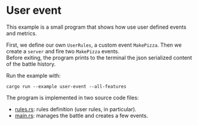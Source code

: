 # User event

This example is a small program that shows how use user defined events and metrics.

First, we define our own `UserRules`, a custom event `MakePizza`. Then we create a `server` and fire two `MakePizza` events.\
Before exiting, the program prints to the terminal the json serialized content of the battle history.

Run the example with:
```
cargo run --example user-event --all-features
```

The program is implemented in two source code files:
- [rules.rs](rules.rs): rules definition (user rules, in particular).
- [main.rs](main.rs): manages the battle and creates a few events.
